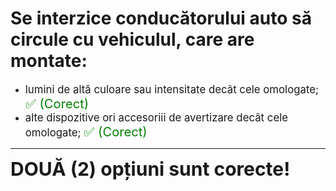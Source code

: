 # Se interzice conducătorului auto să circule cu vehiculul, care are montate:

- <span style="font-size: larger;">lumini de altă culoare sau intensitate decât cele omologate; <span style="color: green; font-size: larger;">✅ (Corect)</span></span>
- <span style="font-size: larger;">alte dispozitive ori accesoriii de avertizare decât cele omologate; <span style="color: green; font-size: larger;">✅ (Corect)</span></span>

---

<span style="font-size: 30px; font-weight: bold;">**DOUĂ (2) opțiuni sunt corecte!**</span>